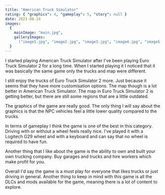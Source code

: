 ```yaml
---
title: "American Truck Simulator"
rating: { "graphics": 4, "gameplay": 5, "story": null }
date: 2021-08-24
images:
  {
    mainImage: "main.jpg",
    galleryImages:
      ["image1.jpg", "image2.jpg", "image3.jpg", "image4.jpg", "image5.jpg"],
  }
---
```


I started playing American Truck Simulator after I've been playing Euro Truck Simulator 2 for a long time. When I started playing it I noticed that it was basically the same game only the trucks and map were different.

I still enjoy the trucks of Euro Truck Simulator 2 more. Just because it seems that they have more customisation options. The map though is a lot better in American Truck Simulator. The map in Euro Truck Simulator 2 is getting better, but there are still some regions that are a little outdated.

The graphics of the game are really good. The only thing I will say about the graphics is that the NPC vehicles feel a little lower quality compared to the trucks.

In terms of gameplay I think the game is one of the best in this category. Driving with or without a wheel feels really nice. I've played it with a Logitech G29 wheel and with a keyboard and can say that no wheel is required to have fun.

Another thing that I like about the game is the ability to own and built your own trucking company. Buy garages and trucks and hire workers which make profit for you.

Overall I'd say the game is a must play for everyone that likes trucks or just driving in general. Another thing to keep in mind with this game is all the DLCs and mods available for the game, meaning there is a lot of content to explore.
